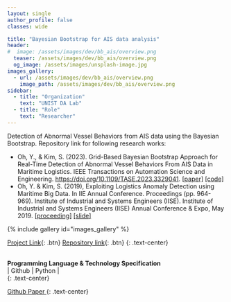 ```yaml
---
layout: single
author_profile: false
classes: wide

title: "Bayesian Bootstrap for AIS data analysis"
header:
#  image: /assets/images/dev/bb_ais/overview.png
  teaser: /assets/images/dev/bb_ais/overview.png
  og_image: /assets/images/unsplash-image.jpg
images_gallery:
  - url: /assets/images/dev/bb_ais/overview.png
    image_path: /assets/images/dev/bb_ais/overview.png
sidebar:
  - title: "Organization"
    text: "UNIST DA Lab"
  - title: "Role"
    text: "Researcher"
---
```


Detection of Abnormal Vessel Behaviors from AIS data using the Bayesian Bootstrap. Repository link for following research works: 
- Oh, Y., & Kim, S. (2023). Grid-Based Bayesian Bootstrap Approach for Real-Time Detection of Abnormal Vessel Behaviors From AIS Data in Maritime Logistics. IEEE Transactions on Automation Science and Engineering. https://doi.org/10.1109/TASE.2023.3329041. <a href="https://doi.org/10.1109/TASE.2023.3329041">[paper]</a> <a href="https://github.com/yongkyung-oh/Bayesian_Bootstrap_for_AIS">[code]</a>
- Oh, Y. & Kim, S. (2019), Exploiting Logistics Anomaly Detection using Maritime Big Data. In IIE Annual Conference. Proceedings (pp. 964-969). Institute of Industrial and Systems Engineers (IISE). Institute of Industrial and Systems Engineers (IISE) Annual Conference & Expo, May 2019.  <a href="https://search.proquest.com/openview/d341e92a946a376db2864e1d7efebf37/1?pq-origsite=gscholar&cbl=51908">[proceeding]</a> <a href="https://drive.google.com/file/d/1WodtFZjjVPItBeiiLtJV9_IzW0JGIEAC">[slide]</a>


{% include gallery id="images_gallery" %}

[Project Link](https://yongkyung-oh.github.io/Bayesian_Bootstrap_for_AIS/){: .btn}
[Repository link](https://github.com/yongkyung-oh/Bayesian_Bootstrap_for_AIS){: .btn}
{: .text-center}

<br>
<b>Programming Language & Technology Specification</b>
<div class="notice">| 
  <i class="fab fa-fw fa-github" ></i> Github | 
  <i class="fab fa-fw fa-python"></i> Python |
</div>
{: .text-center}

<a href="https://github.com/yongkyung-oh/Bayesian_Bootstrap_for_AIS" class="btn btn--primary" style="width: 10em"> <i class="fab fa-fw fa-github" ></i> Github </a>
<a href="https://doi.org/10.1109/TASE.2023.3329041" class="btn btn--inverse" style="width: 10em"> <i class="fab fa-fw fa-github" ></i> Paper </a>
{: .text-center}
